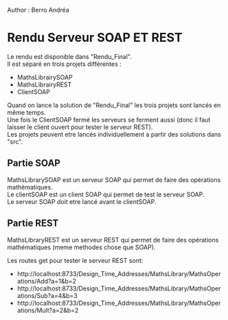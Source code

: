 Author : Berro Andréa

# Rendu Serveur SOAP ET REST  
  
Le rendu est disponible dans "Rendu_Final".  
Il est séparé en trois projets différentes :  
- MathsLibrairySOAP
- MathsLibrairyREST
- ClientSOAP
  
Quand on lance la solution de "Rendu_Final" les trois projets sont lancés en même temps.  
Une fois le ClientSOAP fermé les serveurs se ferment aussi (donc il faut laisser le client ouvert pour tester le serveur REST).  
Les projets peuvent etre lancés individuellement a partir des solutions dans "src".

## Partie SOAP  
MathsLibrarySOAP est un serveur SOAP qui permet de faire des opérations mathématiques.  
Le clientSOAP est un client SOAP qui permet de test le serveur SOAP.  
Le serveur SOAP doit etre lancé avant le clientSOAP.  

## Partie REST
MathsLibraryREST est un serveur REST qui permet de faire des opérations mathématiques (meme methodes chose que SOAP).  
  
Les routes get pour tester le serveur REST sont:  
- http://localhost:8733/Design_Time_Addresses/MathsLibrary/MathsOperations/Add?a=1&b=2  
- http://localhost:8733/Design_Time_Addresses/MathsLibrary/MathsOperations/Sub?a=4&b=3  
- http://localhost:8733/Design_Time_Addresses/MathsLibrary/MathsOperations/Mult?a=2&b=2  